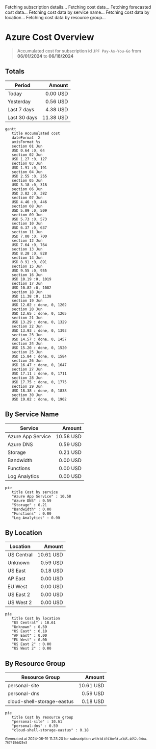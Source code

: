 Fetching subscription details...
Fetching cost data...
Fetching forecasted cost data...
Fetching cost data by service name...
Fetching cost data by location...
Fetching cost data by resource group...
# Azure Cost Overview

> Accumulated cost for subscription id `JPF Pay-As-You-Go` from **06/01/2024** to **06/18/2024**

## Totals

|Period|Amount|
|---|---:|
|Today|0.00 USD|
|Yesterday|0.56 USD|
|Last 7 days|4.38 USD|
|Last 30 days|11.38 USD|

```mermaid
gantt
   title Accumulated cost
   dateFormat  X
   axisFormat %s
   section 01 Jun
   USD 0.64 :0, 64
   section 02 Jun
   USD 1.27 :0, 127
   section 03 Jun
   USD 1.91 :0, 191
   section 04 Jun
   USD 2.55 :0, 255
   section 05 Jun
   USD 3.18 :0, 318
   section 06 Jun
   USD 3.82 :0, 382
   section 07 Jun
   USD 4.46 :0, 446
   section 08 Jun
   USD 5.09 :0, 509
   section 09 Jun
   USD 5.73 :0, 573
   section 10 Jun
   USD 6.37 :0, 637
   section 11 Jun
   USD 7.00 :0, 700
   section 12 Jun
   USD 7.64 :0, 764
   section 13 Jun
   USD 8.28 :0, 828
   section 14 Jun
   USD 8.91 :0, 891
   section 15 Jun
   USD 9.55 :0, 955
   section 16 Jun
   USD 10.19 :0, 1019
   section 17 Jun
   USD 10.82 :0, 1082
   section 18 Jun
   USD 11.38 :0, 1138
   section 19 Jun
   USD 12.02 : done, 0, 1202
   section 20 Jun
   USD 12.65 : done, 0, 1265
   section 21 Jun
   USD 13.29 : done, 0, 1329
   section 22 Jun
   USD 13.93 : done, 0, 1393
   section 23 Jun
   USD 14.57 : done, 0, 1457
   section 24 Jun
   USD 15.20 : done, 0, 1520
   section 25 Jun
   USD 15.84 : done, 0, 1584
   section 26 Jun
   USD 16.47 : done, 0, 1647
   section 27 Jun
   USD 17.11 : done, 0, 1711
   section 28 Jun
   USD 17.75 : done, 0, 1775
   section 29 Jun
   USD 18.38 : done, 0, 1838
   section 30 Jun
   USD 19.02 : done, 0, 1902
```

## By Service Name

|Service|Amount|
|---|---:|
|Azure App Service|10.58 USD|
|Azure DNS|0.59 USD|
|Storage|0.21 USD|
|Bandwidth|0.00 USD|
|Functions|0.00 USD|
|Log Analytics|0.00 USD|

```mermaid
pie
   title Cost by service
   "Azure App Service" : 10.58
   "Azure DNS" : 0.59
   "Storage" : 0.21
   "Bandwidth" : 0.00
   "Functions" : 0.00
   "Log Analytics" : 0.00
```

## By Location

|Location|Amount|
|---|---:|
|US Central|10.61 USD|
|Unknown|0.59 USD|
|US East|0.18 USD|
|AP East|0.00 USD|
|EU West|0.00 USD|
|US East 2|0.00 USD|
|US West 2|0.00 USD|

```mermaid
pie
   title Cost by location
   "US Central" : 10.61
   "Unknown" : 0.59
   "US East" : 0.18
   "AP East" : 0.00
   "EU West" : 0.00
   "US East 2" : 0.00
   "US West 2" : 0.00
```

## By Resource Group

|Resource Group|Amount|
|---|---:|
|personal-site|10.61 USD|
|personal-dns|0.59 USD|
|cloud-shell-storage-eastus|0.18 USD|

```mermaid
pie
   title Cost by resource group
   "personal-site" : 10.61
   "personal-dns" : 0.59
   "cloud-shell-storage-eastus" : 0.18
```

<sup>Generated at 2024-06-19 11:23:20 for subscription with id `4913be3f-a345-4652-9bba-767418dd25e3`</sup>
